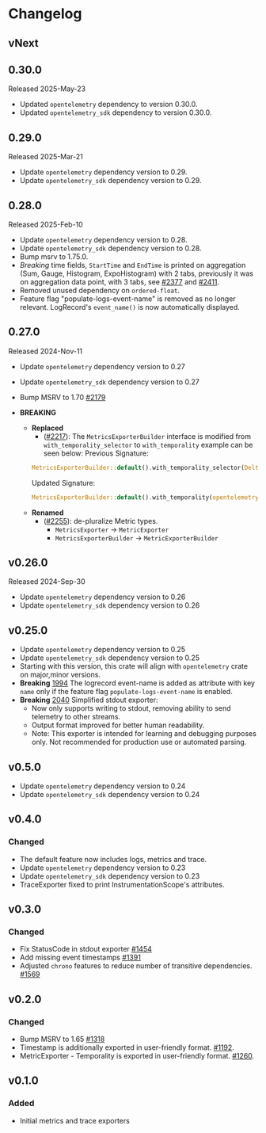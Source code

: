 # Changelog

## vNext

## 0.30.0

Released 2025-May-23

- Updated `opentelemetry` dependency to version 0.30.0.
- Updated `opentelemetry_sdk` dependency to version 0.30.0.

## 0.29.0

Released 2025-Mar-21

- Update `opentelemetry` dependency version to 0.29.
- Update `opentelemetry_sdk` dependency version to 0.29.

## 0.28.0

Released 2025-Feb-10

- Update `opentelemetry` dependency version to 0.28.
- Update `opentelemetry_sdk` dependency version to 0.28.
- Bump msrv to 1.75.0.
- *Breaking* time fields, `StartTime` and `EndTime` is printed on aggregation (Sum, Gauge, Histogram, ExpoHistogram) with 2 tabs, previously it was on aggregation data point, with 3 tabs, see [#2377](https://github.com/open-telemetry/opentelemetry-rust/pull/2377) and [#2411](https://github.com/open-telemetry/opentelemetry-rust/pull/2411).
- Removed unused dependency on `ordered-float`.
- Feature flag "populate-logs-event-name" is removed as no longer relevant.
  LogRecord's `event_name()` is now automatically displayed.

## 0.27.0

Released 2024-Nov-11

- Update `opentelemetry` dependency version to 0.27
- Update `opentelemetry_sdk` dependency version to 0.27

- Bump MSRV to 1.70 [#2179](https://github.com/open-telemetry/opentelemetry-rust/pull/2179)
- **BREAKING**
  - **Replaced**
    - ([#2217](https://github.com/open-telemetry/opentelemetry-rust/pull/2217)): The `MetricsExporterBuilder` interface is modified from `with_temporality_selector` to `with_temporality` example can be seen below:
    Previous Signature:
    ```rust
    MetricsExporterBuilder::default().with_temporality_selector(DeltaTemporalitySelector::new())
    ```
    Updated Signature:
    ```rust
    MetricsExporterBuilder::default().with_temporality(opentelemetry_sdk::metrics::Temporality::Delta)
    ```
  - **Renamed**
    - ([#2255](https://github.com/open-telemetry/opentelemetry-rust/pull/2255)): de-pluralize Metric types.
      - `MetricsExporter` -> `MetricExporter`
      - `MetricsExporterBuilder` -> `MetricExporterBuilder`

## v0.26.0
Released 2024-Sep-30

- Update `opentelemetry` dependency version to 0.26
- Update `opentelemetry_sdk` dependency version to 0.26

## v0.25.0

- Update `opentelemetry` dependency version to 0.25
- Update `opentelemetry_sdk` dependency version to 0.25
- Starting with this version, this crate will align with `opentelemetry` crate
  on major,minor versions.
- **Breaking** [1994](https://github.com/open-telemetry/opentelemetry-rust/pull/1994) The logrecord event-name is added as attribute with
key `name` only if the feature flag `populate-logs-event-name` is enabled.
- **Breaking** [2040](https://github.com/open-telemetry/opentelemetry-rust/pull/2040) Simplified stdout exporter:
  - Now only supports writing to stdout, removing ability to send telemetry to other streams.
  - Output format improved for better human readability.
  - Note: This exporter is intended for learning and debugging purposes only. Not recommended for production use or automated parsing.

## v0.5.0

- Update `opentelemetry` dependency version to 0.24
- Update `opentelemetry_sdk` dependency version to 0.24

## v0.4.0

### Changed

- The default feature now includes logs, metrics and trace.
- Update `opentelemetry` dependency version to 0.23
- Update `opentelemetry_sdk` dependency version to 0.23
- TraceExporter fixed to print InstrumentationScope's attributes.

## v0.3.0

### Changed

- Fix StatusCode in stdout exporter [#1454](https://github.com/open-telemetry/opentelemetry-rust/pull/1454)
- Add missing event timestamps [#1391](https://github.com/open-telemetry/opentelemetry-rust/pull/1391)
- Adjusted `chrono` features to reduce number of transitive dependencies. [#1569](https://github.com/open-telemetry/opentelemetry-rust/pull/1569)

## v0.2.0

### Changed

- Bump MSRV to 1.65 [#1318](https://github.com/open-telemetry/opentelemetry-rust/pull/1318)
- Timestamp is additionally exported in user-friendly format.
  [#1192](https://github.com/open-telemetry/opentelemetry-rust/pull/1192).
- MetricExporter - Temporality is exported in user-friendly format.
  [#1260](https://github.com/open-telemetry/opentelemetry-rust/pull/1260).

## v0.1.0

### Added

- Initial metrics and trace exporters
